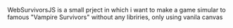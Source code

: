 WebSurvivorsJS is a small prject in which i want to make a game simular to famous "Vampire Survivors" without any libriries, only using vanila canvas
